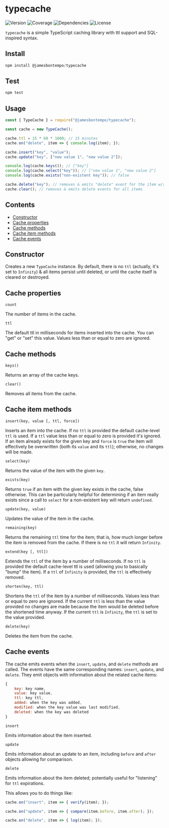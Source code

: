 # typecache

![Version](https://img.shields.io/github/package-json/v/jamesbontempo/type-cache?color=blue) ![Coverage](https://codecov.io/gh/jamesbontempo/type-cache/branch/main/graph/badge.svg?token=199Q3V345I) ![Dependencies](https://img.shields.io/librariesio/release/npm/@jamesbontempo/typecache) ![License](https://img.shields.io/github/license/jamesbontempo/type-cache?color=red)

`typecache` is a simple TypeScript caching library with ttl support and SQL-inspired syntax.

## Install
```js
npm install @jamesbontempo/typecache
```
## Test
```js
npm test
```
## Usage
```js
const { TypeCache } = require("@jamesbontempo/typecache");

const cache = new TypeCache();

cache.ttl = 15 * 60 * 1000; // 15 minutes
cache.on("delete", item => { console.log(item); });

cache.insert("key", "value");
cache.update("key", ["new value 1", "new value 2"]);

console.log(cache.keys()); // ["key"]
console.log(cache.select("key")); // ["new value 1", "new value 2"]
console.log(cache.exists("non-existent key")); // false

cache.delete("key"); // removes & emits "delete" event for the item w/a key of "key"
cache.clear(); // removes & emits delete events for all items
```

## Contents

 - [Constructor](#constructor)
 - [Cache properties](#cache-properties)
 - [Cache methods](#cache-methods)
 - [Cache item methods](#cache-item-methods)
 - [Cache events](#cache-events)

## Constructor
 Creates a new `TypeCache` instance. By default, there is no `ttl` (actually, it's set to `Infinity`) & all items persist until deleted, or until the cache itself is cleared or destroyed.

## Cache properties
`count`

The number of items in the cache.

`ttl`

The default ttl in milliseconds for items inserted into the cache. You can "get" or "set" this value. Values less than or equal to zero are ignored.

## Cache methods

`keys()`

Returns an array of the cache keys.

`clear()`

Removes all items from the cache.

## Cache item methods
`insert(key, value [, ttl, force])`

Inserts an item into the cache. If no `ttl` is provided the default cache-level `ttl` is used. If a `ttl` value less than or equal to zero is provided it's ignored. If an item already exists for the given key and `force` is `true` the item will effectively be overwritten (both its `value` and its `ttl`); otherwise, no changes will be made.

`select(key)`

Returns the value of the item with the given `key`.

`exists(key)`

Returns `true` if an item with the given key exists in the cache, false otherwise. This can be particularly helpful for determining if an item really exists since a call to `select` for a non-existent key will return `undefined`.

`update(key, value)`

Updates the value of the item in the cache.

`remaining(key)`

Returns the remaining `ttl` time for the item; that is, how much longer before the item is removed from the cache. If there is no `ttl` it will return `Infinity`.

`extend(key [, ttl])`

Extends the `ttl` of the item by a number of milliseconds. If no `ttl` is provided the default cache-level ttl is used (allowing you to basically "bump" the item). If a `ttl` of `Infinity` is provided, the `ttl` is effectively removed.

`shorten(key, ttl)`

Shortens the `ttl` of the item by a number of milliseconds. Values less than or equal to zero are ignored. If the current `ttl` is less than the value provided no changes are made because the item would be deleted before the shortened time anyway. If the current `ttl` is `Infinity`,  the `ttl` is set to the value provided.

`delete(key)`

Deletes the item from the cache.

## Cache events

The cache emits events when the `insert`, `update`, and `delete` methods are called. The events have the same corresponding names: `insert`, `update`, and `delete`. They emit objects with information about the related cache items:

```js
{
    key: key name,
    value: key value,
    ttl: key ttl,
    added: when the key was added,
    modified: when the key value was last modified,
    deleted: when the key was deleted
}
```

`insert`

Emits information about the item inserted.

`update`

Emits information about an update to an item, including `before` and `after` objects allowing for comparison.

`delete`

Emits information about the item deleted; potentially useful for "listening" for `ttl` expirations.

This allows you to do things like:
```js
cache.on("insert", item => { verify(item); });

cache.on("update", item => { compare(item.before, item.after); });

cache.on("delete", item => { log(item); });
```